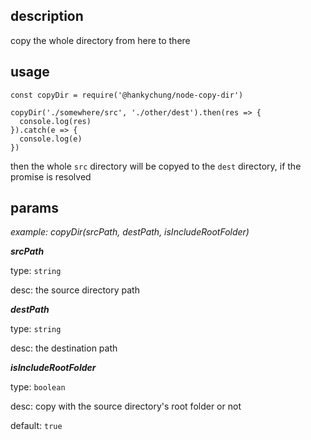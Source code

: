 ## description
copy the whole directory from here to there

## usage
```
const copyDir = require('@hankychung/node-copy-dir')

copyDir('./somewhere/src', './other/dest').then(res => {
  console.log(res)
}).catch(e => {
  console.log(e)
})
```

then the whole `src` directory will be copyed to the `dest` directory, if the promise is resolved

## params
_example: copyDir(srcPath, destPath, isIncludeRootFolder)_

**_srcPath_**

type: `string`

desc: the source directory path

**_destPath_**

type: `string`

desc: the destination path

**_isIncludeRootFolder_**

type: `boolean`

desc: copy with the source directory's root folder or not

default: `true`
